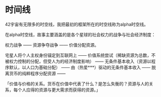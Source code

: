 # 时间线

42宇宙有无限多的时空线，我把最初的框架所在的时空线称为alpha时空线。



在alpha时空线，故事主要涵盖的是各个星球的社会权力的战争与社会经济制度：


权力战争 —— 资源争夺战争 —— 价值分配资源。


宅星人将个人主权身份锚定到互联网上 —— 价值系统尝试（稀缺资源为总数，不被权力控制的分配，但受人为的经济制度影响） —— 无条件基本收入（资源以程序默认，以人口为基础分配） —— 由（热爱\*\*\*）驱动的无条件基本收入 —— 脱离货币的纯粹程序分配资源 ——

「价值与价格的关系。货币在价值中代表了什么？是怎么失衡的？资源与人的关系，每个人应得的资源与更大需求而获得的资源。」
